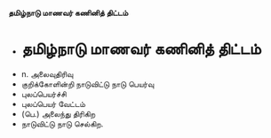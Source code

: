 **தமிழ்நாடு மாணவர் கணினித் திட்டம்**
- # தமிழ்நாடு மாணவர் கணினித் திட்டம்
- n. அலைவுதிரிவு
- குறிக்கோளின்றி நாடுவிட்டு நாடு பெயர்வு
-  புலப்பெயர்ச்சி
- புலப்பெயர் வேட்டம்
- (பெ.) அலைந்து திரிகிற
- நாடுவிட்டு நாடு செல்கிற.


